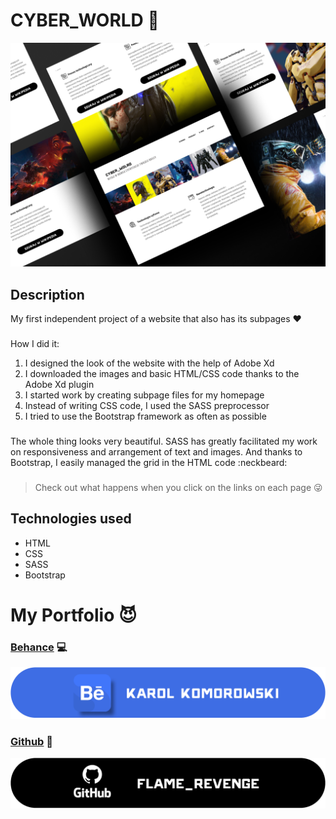 # CYBER_WORLD :floppy_disk:
![cyberworld_preview](CYBER_WORLD_ICON.png)

## Description
My first independent project of a website that also has its subpages :heart:
###
How I did it:
1. I designed the look of the website with the help of Adobe Xd
2. I downloaded the images and basic HTML/CSS code thanks to the Adobe Xd plugin
3. I started work by creating subpage files for my homepage
4. Instead of writing CSS code, I used the SASS preprocessor
5. I tried to use the Bootstrap framework as often as possible
###
The whole thing looks very beautiful. SASS has greatly facilitated my work on responsiveness and arrangement of text and images. And thanks to Bootstrap, I easily managed the grid in the HTML code :neckbeard:
###
>Check out what happens when you click on the links on each page :stuck_out_tongue_winking_eye:

## Technologies used
- HTML
- CSS
- SASS
- Bootstrap

# My Portfolio :smiling_imp:
### [Behance](https://www.behance.net/karolkomor1b9a) :computer:

![Behance Profile](behance_banner.png)
### [Github](https://github.com/FLaMeREVENGE) :paw_prints:

![GitHub Profile](github_black_2.png)
